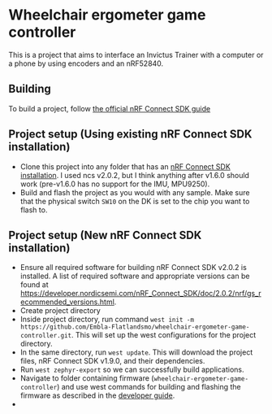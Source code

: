 # Wheelchair ergometer game controller

This is a project that aims to interface an Invictus Trainer with a computer or a phone by using encoders and an nRF52840.

## Building
To build a project, follow [the official nRF Connect SDK guide](https://developer.nordicsemi.com/nRF_Connect_SDK/doc/latest/nrf/gs_programming.html)
## Project setup (Using existing nRF Connect SDK installation)
- Clone this project into any folder that has an [nRF Connect SDK installation](https://developer.nordicsemi.com/nRF_Connect_SDK/doc/latest/nrf/gs_assistant.html). I used ncs v2.0.2, but I think anything after v1.6.0 should work (pre-v1.6.0 has no support for the IMU, MPU9250).
- Build and flash the project as you would with any sample. Make sure that the physical switch `SW10` on the DK is set to the chip you want to flash to.

## Project setup (New nRF Connect SDK installation)
- Ensure all required software for building nRF Connect SDK v2.0.2 is installed. A list of required software and appropriate versions can be found at https://developer.nordicsemi.com/nRF_Connect_SDK/doc/2.0.2/nrf/gs_recommended_versions.html.
- Create project directory
- Inside project directory, run command ```west init -m https://github.com/Embla-Flatlandsmo/wheelchair-ergometer-game-controller.git```. This will set up the west configurations for the project directory.
- In the same directory, run ```west update```. This will download the project files, nRF Connect SDK v1.9.0, and their dependencies.
- Run ```west zephyr-export``` so we can successfully build applications.
- Navigate to folder containing firmware (`wheelchair-ergometer-game-controller`) and use west commands for building and flashing the firmware as described in the [developer guide](https://developer.nordicsemi.com/nRF_Connect_SDK/doc/2.0.2/zephyr/guides/west/build-flash-debug.html#west-build-flash-debug).  
- 
<!-- 
- Navigate to folder containing firmware for the microcontroller you want to work with (```./balancing_robot_firmware/<MCU NAME>```) and use west commands for building and flashing the firmware as described in the [developer guide](https://developer.nordicsemi.com/nRF_Connect_SDK/doc/1.9.0/zephyr/guides/west/build-flash-debug.html#west-build-flash-debug). 
-->